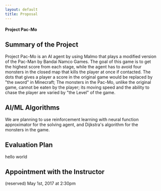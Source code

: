```yaml
---
layout: default
title: Proposal
---
```

#### Project Pac-Mo
## Summary of the Project
Project Pac-Mo is an AI agent by using Malmo that plays a modified version of the Pac-Man by Bandai Namco Games. The goal of this game is to get the highest score from each stage, while the agent has to avoid four monsters in the closed map that kills the player at once if contacted. The dots that gives a player a score in the original game would be replaced by "the sword" in Minecraft; The monsters in the Pac-Mo, unlike the original game, cannot be eaten by the player; its moving speed and the ability to chase the player are varied by "the Level" of the game.

## AI/ML Algorithms
We are planning to use reinforcement learning with neural function approximator for the solving agent, and Dijkstra's algorithm for the monsters in the game.

## Evaluation Plan
hello world

## Appointment with the Instructor
(reserved) May 1st, 2017 at 2:30pm
